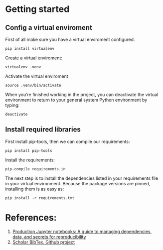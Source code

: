 # Getting started

## Config a virtual enviroment

First of all make sure you have a virtual enviroment configured.

```shell
pip install virtualenv
```

Create a virtual enviroment:

```shell
virtualenv .venv
```

Activate the virtual enviroment

```shell
source .venv/bin/activate
```

When you’re finished working in the project, you can deactivate the virtual environment to return to your general system Python environment by typing:

```shell
deactivate
```

## Install required libraries

First install pip-tools, then we can compile our requirements:

```shell
pip install pip-tools
```

Install the requirements:

```shell
pip-compile requirements.in
```

The next step is to install the dependencies listed in your requirements file in your virtual environment. Because the package versions are pinned, installing them is as easy as:

```shell
pip install -r requirements.txt
```

# References:

1. [Production Jupyter notebooks: A guide to managing dependencies, data, and secrets for reproducibility](https://blog.reviewnb.com/jupyter-notebook-reproducibility-managing-dependencies-data-secrets/)
2. [Scholar BibTex, Github project](https://github.com/Kildrese/scholarBibTex)
